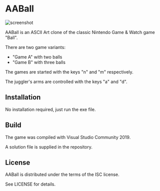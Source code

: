 # AABall

![screenshot](https://gitlab.com/tickelton/AABall/raw/master/artwork/AABall_640.gif)


AABall is an ASCII Art clone of the classic Nintendo Game & Watch game "Ball".

There are two game variants:
* "Game A" with two balls
* "Game B" with three balls

The games are started with the keys "n" and "m" respectively.

The juggler's arms are controlled with the keys "a" and "d".

## Installation

No installation required, just run the exe file.

## Build

The game was compiled with Visual Studio Community 2019.

A solution file is supplied in the repository.

## License

AABall is distributed under the terms of the ISC license.

See LICENSE for details.

